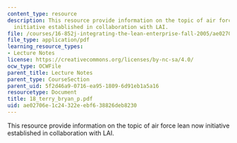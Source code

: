 ```yaml
---
content_type: resource
description: This resource provide information on the topic of air force lean now
  initiative established in collaboration with LAI.
file: /courses/16-852j-integrating-the-lean-enterprise-fall-2005/ae02706e1c24322eebf638826deb8230_18_terry_bryan_p.pdf
file_type: application/pdf
learning_resource_types:
- Lecture Notes
license: https://creativecommons.org/licenses/by-nc-sa/4.0/
ocw_type: OCWFile
parent_title: Lecture Notes
parent_type: CourseSection
parent_uid: 5f2d46a9-0716-ea95-1809-6d91eb1a5a16
resourcetype: Document
title: 18_terry_bryan_p.pdf
uid: ae02706e-1c24-322e-ebf6-38826deb8230
---
```

This resource provide information on the topic of air force lean now initiative established in collaboration with LAI.